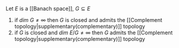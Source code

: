 Let $E$ is a [[Banach space]], $G\subseteq E$ 
1. if $dim\  G\neq \infty$ then $G$ is closed and admits the [[Complement topology|supplementary(complementary)]] topology
2. if $G$ is closed and $dim\ E/G\neq\infty$ then $G$ admits the [[Complement topology|supplementary(complementary)]] topology